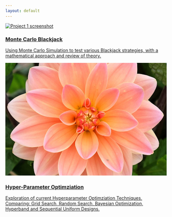 ```yaml
---
layout: default
---
```



<link rel="stylesheet" href="/projects.css">

<div class="project-grid">
  <a href="MonteCarlo.html" class="project-card">
    <img src="cards.jpg" alt="Project 1 screenshot" class="project-image">
    <div class="project-content">
      <h3 class="project-title">Monte Carlo Blackjack</h3>
      <p class="project-description">Using Monte Carlo Simulation to test various Blackjack strategies, with a mathematical approach and review of theory.</p>
    </div>
  </a>

  <a href="HPO.pdf" class="project-card">
    <img src="flower.jpg" alt="Project 2 screenshot" class="project-image">
    <div class="project-content">
      <h3 class="project-title">Hyper-Parameter Optimziation</h3>
      <p class="project-description">Exploration of current Hyperparameter Optimziation Techniques. Comparing: Grid Search, Random Search, Bayesian Optimization, Hyperband and Sequential Uniform Designs.</p>
    </div>
  </a>
</div>

